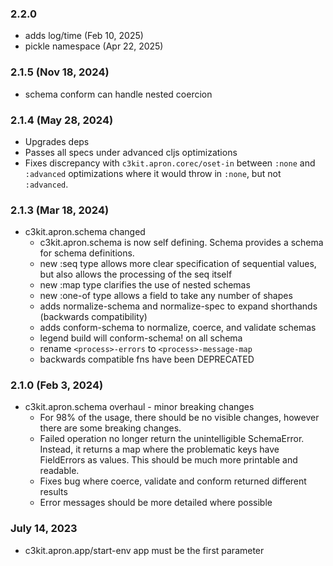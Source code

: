 ### 2.2.0 
 * adds log/time (Feb 10, 2025)
 * pickle namespace (Apr 22, 2025)

### 2.1.5 (Nov 18, 2024)
 * schema conform can handle nested coercion

### 2.1.4 (May 28, 2024)
 * Upgrades deps
 * Passes all specs under advanced cljs optimizations
 * Fixes discrepancy with `c3kit.apron.corec/oset-in` between `:none` and `:advanced` optimizations where it would throw in `:none`, but not `:advanced`.

### 2.1.3 (Mar 18, 2024)
 * c3kit.apron.schema changed
   * c3kit.apron.schema is now self defining. Schema provides a schema for schema definitions.
   * new :seq type allows more clear specification of sequential values, but also allows the processing of the seq itself
   * new :map type clarifies the use of nested schemas
   * new :one-of type allows a field to take any number of shapes
   * adds normalize-schema and normalize-spec to expand shorthands (backwards compatibility)
   * adds conform-schema to normalize, coerce, and validate schemas
   * legend build will conform-schema! on all schema
   * rename `<process>-errors` to `<process>-message-map`
   * backwards compatible fns have been DEPRECATED 

### 2.1.0 (Feb 3, 2024)
 * c3kit.apron.schema overhaul - minor breaking changes
   * For 98% of the usage, there should be no visible changes, however there are some breaking changes.
   * Failed operation no longer return the unintelligible SchemaError. Instead, it returns a map where the problematic keys have FieldErrors as values.  This should be much more printable and readable.
   * Fixes bug where coerce, validate and conform returned different results
   * Error messages should be more detailed where possible

### July 14, 2023
 * c3kit.apron.app/start-env app must be the first parameter
